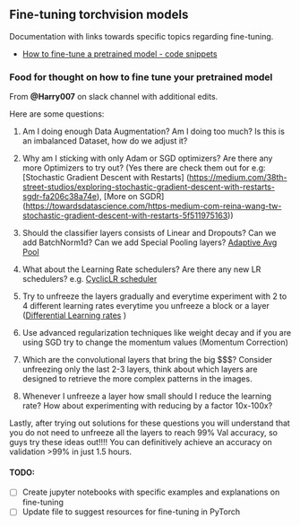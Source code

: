 ## Fine-tuning torchvision models

Documentation with links towards specific topics regarding fine-tuning.

- [How to fine-tune a pretrained model - code snippets](unfreezing_layers.py)

### Food for thought on how to fine tune your pretrained model

From **@Harry007** on slack channel with additional edits.

Here are some questions:

1. Am I doing enough Data Augmentation? Am I doing too much? Is this is an imbalanced Dataset, how do we adjust it?

2. Why am I sticking with only Adam or SGD optimizers? Are there any more Optimizers to try out? (Yes there are check them out for e.g: [Stochastic Gradient Descent with Restarts] (https://medium.com/38th-street-studios/exploring-stochastic-gradient-descent-with-restarts-sgdr-fa206c38a74e), [More on SGDR] (https://towardsdatascience.com/https-medium-com-reina-wang-tw-stochastic-gradient-descent-with-restarts-5f511975163))

3. Should the classifier layers consists of Linear and Dropouts? Can we add BatchNorm1d? Can we add Special Pooling layers? [Adaptive Avg Pool](https://forums.fast.ai/t/ideas-behind-adaptive-max-pooling/12634)

4. What about the Learning Rate schedulers? Are there any new LR schedulers? e.g. [CyclicLR scheduler](https://github.com/thomasjpfan/pytorch/blob/401ec389db2c9d2978917a6e4d1101b20340d7e7/torch/optim/lr_scheduler.py) 

5. Try to unfreeze the layers gradually and everytime experiment with 2 to 4 different learning rates everytime you unfreeze a block or a layer ([Differential Learning rates](https://discuss.pytorch.org/t/different-learning-rates-within-a-model/1307) )

6. Use advanced regularization techniques like weight decay and if you are using SGD try to change the momentum values (Momentum Correction)

7. Which are the convolutional layers that bring the big $$$? Consider unfreezing only the last 2-3 layers, think about which layers are designed to retrieve the more complex patterns in the images.

8. Whenever I unfreeze a layer how small should I reduce the learning rate? How about experimenting with reducing by a factor 10x-100x?

Lastly, after trying out solutions for these questions you will understand that you do not need to unfreeze all the layers to reach 99% Val accuracy, so guys try these ideas out!!!! You can definitively achieve an accuracy on validation >99% in just 1.5 hours.


#### TODO:
- [ ] Create jupyter notebooks with specific examples and explanations on fine-tuning
- [ ] Update file to suggest resources for fine-tuning in PyTorch
